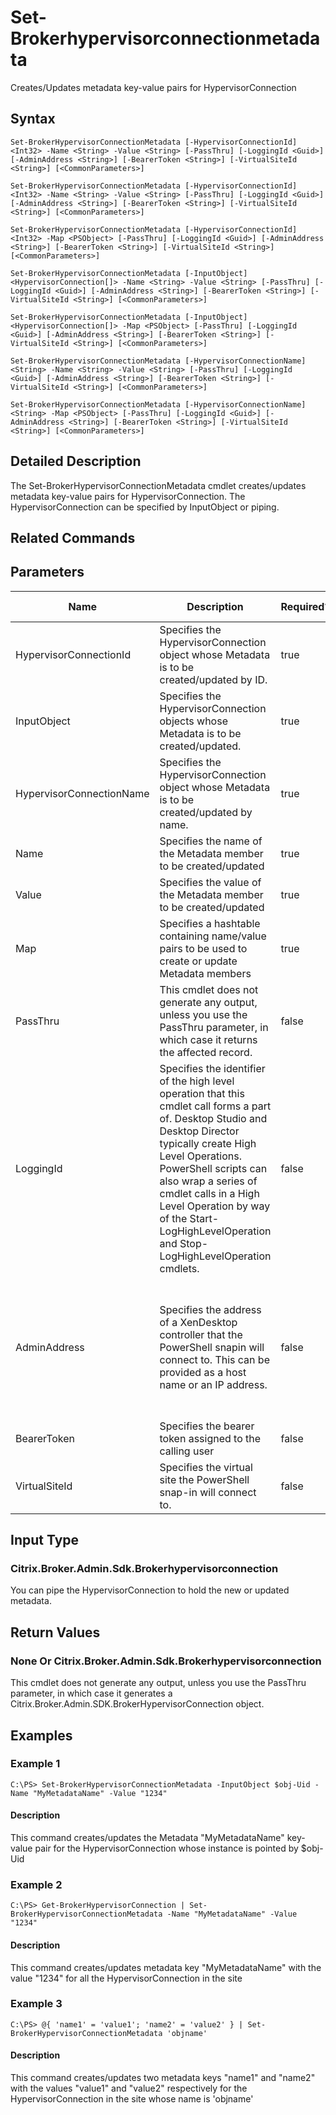 ﻿
# Set-Brokerhypervisorconnectionmetadata
Creates/Updates metadata key-value pairs for HypervisorConnection
## Syntax
```
Set-BrokerHypervisorConnectionMetadata [-HypervisorConnectionId] <Int32> -Name <String> -Value <String> [-PassThru] [-LoggingId <Guid>] [-AdminAddress <String>] [-BearerToken <String>] [-VirtualSiteId <String>] [<CommonParameters>]

Set-BrokerHypervisorConnectionMetadata [-HypervisorConnectionId] <Int32> -Name <String> -Value <String> [-PassThru] [-LoggingId <Guid>] [-AdminAddress <String>] [-BearerToken <String>] [-VirtualSiteId <String>] [<CommonParameters>]

Set-BrokerHypervisorConnectionMetadata [-HypervisorConnectionId] <Int32> -Map <PSObject> [-PassThru] [-LoggingId <Guid>] [-AdminAddress <String>] [-BearerToken <String>] [-VirtualSiteId <String>] [<CommonParameters>]

Set-BrokerHypervisorConnectionMetadata [-InputObject] <HypervisorConnection[]> -Name <String> -Value <String> [-PassThru] [-LoggingId <Guid>] [-AdminAddress <String>] [-BearerToken <String>] [-VirtualSiteId <String>] [<CommonParameters>]

Set-BrokerHypervisorConnectionMetadata [-InputObject] <HypervisorConnection[]> -Map <PSObject> [-PassThru] [-LoggingId <Guid>] [-AdminAddress <String>] [-BearerToken <String>] [-VirtualSiteId <String>] [<CommonParameters>]

Set-BrokerHypervisorConnectionMetadata [-HypervisorConnectionName] <String> -Name <String> -Value <String> [-PassThru] [-LoggingId <Guid>] [-AdminAddress <String>] [-BearerToken <String>] [-VirtualSiteId <String>] [<CommonParameters>]

Set-BrokerHypervisorConnectionMetadata [-HypervisorConnectionName] <String> -Map <PSObject> [-PassThru] [-LoggingId <Guid>] [-AdminAddress <String>] [-BearerToken <String>] [-VirtualSiteId <String>] [<CommonParameters>]
```
## Detailed Description
The Set-BrokerHypervisorConnectionMetadata cmdlet creates/updates metadata key-value pairs for HypervisorConnection. The HypervisorConnection can be specified by InputObject or piping.


## Related Commands

## Parameters
| Name   | Description | Required? | Pipeline Input | Default Value |
| --- | --- | --- | --- | --- |
| HypervisorConnectionId | Specifies the HypervisorConnection object whose Metadata is to be created/updated by ID. | true | true (ByValue) |  |
| InputObject | Specifies the HypervisorConnection objects whose Metadata is to be created/updated. | true | true (ByValue) |  |
| HypervisorConnectionName | Specifies the HypervisorConnection object whose Metadata is to be created/updated by name. | true | true (ByValue, ByPropertyName) |  |
| Name | Specifies the name of the Metadata member to be created/updated | true | true (ByPropertyName) |  |
| Value | Specifies the value of the Metadata member to be created/updated | true | true (ByPropertyName) |  |
| Map | Specifies a hashtable containing name/value pairs to be used to create or update Metadata members | true | true (ByValue) |  |
| PassThru | This cmdlet does not generate any output, unless you use the PassThru parameter, in which case it returns the affected record. | false | false | False |
| LoggingId | Specifies the identifier of the high level operation that this cmdlet call forms a part of. Desktop Studio and Desktop Director typically create High Level Operations. PowerShell scripts can also wrap a series of cmdlet calls in a High Level Operation by way of the Start-LogHighLevelOperation and Stop-LogHighLevelOperation cmdlets. | false | false |  |
| AdminAddress | Specifies the address of a XenDesktop controller that the PowerShell snapin will connect to. This can be provided as a host name or an IP address. | false | false | Localhost. Once a value is provided by any cmdlet, this value will become the default. |
| BearerToken | Specifies the bearer token assigned to the calling user | false | false |  |
| VirtualSiteId | Specifies the virtual site the PowerShell snap-in will connect to. | false | false |  |

## Input Type

### Citrix.Broker.Admin.Sdk.Brokerhypervisorconnection
You can pipe the HypervisorConnection to hold the new or updated metadata.
## Return Values

### None Or Citrix.Broker.Admin.Sdk.Brokerhypervisorconnection
This cmdlet does not generate any output, unless you use the PassThru parameter, in which case it generates a Citrix.Broker.Admin.SDK.BrokerHypervisorConnection object.
## Examples

### Example 1
```
C:\PS> Set-BrokerHypervisorConnectionMetadata -InputObject $obj-Uid -Name "MyMetadataName" -Value "1234"
```
#### Description
This command creates/updates the Metadata "MyMetadataName" key-value pair for the HypervisorConnection whose instance is pointed by \$obj-Uid
### Example 2
```
C:\PS> Get-BrokerHypervisorConnection | Set-BrokerHypervisorConnectionMetadata -Name "MyMetadataName" -Value "1234"
```
#### Description
This command creates/updates metadata key "MyMetadataName" with the value "1234" for all the HypervisorConnection in the site
### Example 3
```
C:\PS> @{ 'name1' = 'value1'; 'name2' = 'value2' } | Set-BrokerHypervisorConnectionMetadata 'objname'
```
#### Description
This command creates/updates two metadata keys "name1" and "name2" with the values "value1" and "value2" respectively for the HypervisorConnection in the site whose name is 'objname'
